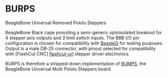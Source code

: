 BURPS
=====

BeagleBone Universal Removed Pololu Steppers

BeagleBone Black cape providing a semi-generic optoisolated breakout for 4
stepper axis outputs and 3 limit swtich inputs. The BBB I/O pin configuration is
chosen for compatibility with [BeagleG][beagleg-url] for testing purposes. Output
is a male DB-25 connector, with pinout selected for compatibility with [FlashCut CNC]
[flashcut-url] stepper driver electronics.

BURPS is therefore a stripped-down implementation of [BUMPS][bumps-url], the
BeagleBone Universal Multi Pololu Steppers board.

[beagleg-url]: https://github.com/hzeller/beagleg
[flashcut-url]: http://www.flashcutcnc.com/cnc-controls/stepper-controls-motors
[bumps-url]: https://github.com/hzeller/bumps
